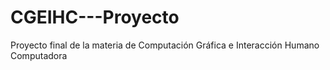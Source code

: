 # CGEIHC---Proyecto
Proyecto final de la materia de Computación Gráfica e Interacción Humano Computadora
